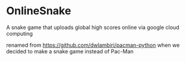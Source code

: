 # OnlineSnake
A snake game that uploads global high scores online via google cloud computing

renamed from https://github.com/dwlambiri/pacman-python when we decided to make a snake game instead of Pac-Man
